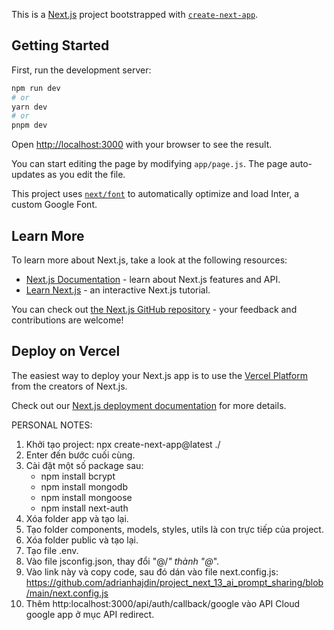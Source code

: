 This is a [Next.js](https://nextjs.org/) project bootstrapped with [`create-next-app`](https://github.com/vercel/next.js/tree/canary/packages/create-next-app).

## Getting Started

First, run the development server:

```bash
npm run dev
# or
yarn dev
# or
pnpm dev
```

Open [http://localhost:3000](http://localhost:3000) with your browser to see the result.

You can start editing the page by modifying `app/page.js`. The page auto-updates as you edit the file.

This project uses [`next/font`](https://nextjs.org/docs/basic-features/font-optimization) to automatically optimize and load Inter, a custom Google Font.

## Learn More

To learn more about Next.js, take a look at the following resources:

- [Next.js Documentation](https://nextjs.org/docs) - learn about Next.js features and API.
- [Learn Next.js](https://nextjs.org/learn) - an interactive Next.js tutorial.

You can check out [the Next.js GitHub repository](https://github.com/vercel/next.js/) - your feedback and contributions are welcome!

## Deploy on Vercel

The easiest way to deploy your Next.js app is to use the [Vercel Platform](https://vercel.com/new?utm_medium=default-template&filter=next.js&utm_source=create-next-app&utm_campaign=create-next-app-readme) from the creators of Next.js.

Check out our [Next.js deployment documentation](https://nextjs.org/docs/deployment) for more details.

PERSONAL NOTES:
1. Khởi tạo project: npx create-next-app@latest ./
2. Enter đến bước cuối cùng.
3. Cài đặt một số package sau:
    + npm install bcrypt
    + npm install mongodb
    + npm install mongoose
    + npm install next-auth
4. Xóa folder app và tạo lại.
5. Tạo folder components, models, styles, utils là con trực tiếp của project.
6. Xóa folder public và tạo lại.
7. Tạo file .env.
8. Vào file jsconfig.json, thay đổi "@/*" thành "@*".
9. Vào link này và copy code, sau đó dán vào file next.config.js: https://github.com/adrianhajdin/project_next_13_ai_prompt_sharing/blob/main/next.config.js
10. Thêm http:localhost:3000/api/auth/callback/google vào API Cloud google app ở mục API redirect.

